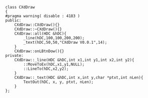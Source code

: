 	
	class CXdDraw
	{
	#pragma warning( disable : 4183 )
	public:
		CXdDraw::CXdDraw(){}
		CXdDraw::~CXdDraw(){}
		CXdDraw::all(HDC &hDC){
			_line(hDC,100,100,200,200);
			_text(hDC,50,50,"CXdDraw V0.0.1",14);
		}
		CXdDraw::onLBtnDow(){}
	private:
		CXdDraw::_line(HDC &hDC,int x1,int y1,int x2,int y2){
			::MoveToEx(hDC,x1,y1,NULL);
			::LineTo(hDC,x2,y2);
		}
		CXdDraw::_text(HDC &hDC,int x,int y,char *ptxt,int nLen){			
			TextOut(hDC, x, y, ptxt, nLen);
		}
	};
